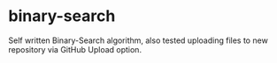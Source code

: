 # binary-search

Self written Binary-Search algorithm, also tested uploading files to new repository via GitHub Upload option.
